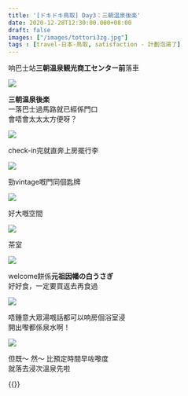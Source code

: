 ```yaml
---
title: '[ドキドキ鳥取] Day3：三朝温泉後楽'
date: 2020-12-28T12:30:00.000+08:00
draft: false
images: ["/images/tottori3zg.jpg"]
tags : [travel-日本-鳥取, satisfaction - 計劃泡湯了]
---
```


响巴士站**三朝温泉観光商工センター前**落車  

![](/images/tottori3zg.jpg)

**三朝温泉後楽**  
一落巴士過馬路就已經係門口  
會唔會太太太方便呀？  

![](/images/tottori3zg1.jpg)

check-in完就直奔上房擺行李  

![](/images/tottori3zg2.jpg)

勁vintage嘅門同個匙牌  

![](/images/tottori3zg3.jpg)

好大嘅空間  

![](/images/tottori3zg4.jpg)

茶室

![](/images/tottori3zg5.jpg)

welcome餅係**元祖因幡の白うさぎ**  
好好食，一定要買返去再食過  

![](/images/tottori3zg6.jpg)

唔鍾意大眾湯嘅話都可以响房個浴室浸  
開出嚟都係泉水啊！  

![](/images/tottori3zg7.jpg)

但既～ 然～ 比預定時間早咗嚟度  
就落去浸次溫泉先啦  
  
  
      
{{<tottori>}}  
